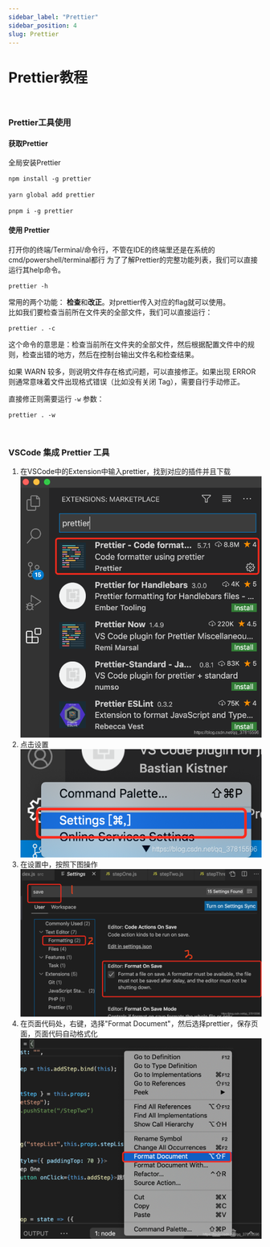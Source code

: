 ```yaml
---
sidebar_label: "Prettier"
sidebar_position: 4
slug: Prettier
---
```


# Prettier教程

<br/>

### Prettier工具使用
#### 获取Prettier
全局安装Prettier
```
npm install -g prettier

yarn global add prettier

pnpm i -g prettier
```

#### 使用 Prettier
打开你的终端/Terminal/命令行，不管在IDE的终端里还是在系统的cmd/powershell/terminal都行
为了了解Prettier的完整功能列表，我们可以直接运行其help命令。
```
prettier -h
```
常用的两个功能： <b>检查</b>和<b>改正</b>。对prettier传入对应的flag就可以使用。
<br/>
比如我们要检查当前所在文件夹的全部文件，我们可以直接运行：
```
prettier . -c
```

这个命令的意思是：检查当前所在文件夹的全部文件，然后根据配置文件中的规则，检查出错的地方，然后在控制台输出文件名和检查结果。

如果 WARN 较多，则说明文件存在格式问题，可以直接修正。如果出现 ERROR 则通常意味着文件出现格式错误（比如没有关闭 Tag），需要自行手动修正。

直接修正则需要运行 `-w` 参数：

```
prettier . -w
```

<br/>

### VSCode 集成 Prettier 工具
1. 在VSCode中的Extension中输入prettier，找到对应的插件并且下载<br/>
   ![prettier_image1.png](../../../src/image/prettier_image1.png)
2. 点击设置<br/>
   ![prettier_image2.png](../../../src/image/prettier_image2.png)
3. 在设置中，按照下图操作<br/>
   ![prettier_image3.png](../../../src/image/prettier_image3.png)
4. 在页面代码处，右键，选择"Format Document"，然后选择prettier，保存页面，页面代码自动格式化<br/>
   ![prettier_image4.png](../../../src/image/prettier_image4.png)
